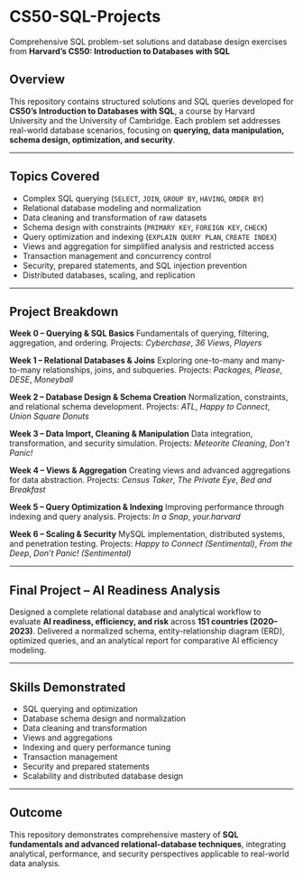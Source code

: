 # CS50-SQL-Projects

Comprehensive SQL problem-set solutions and database design exercises from **Harvard’s CS50: Introduction to Databases with SQL**

## Overview

This repository contains structured solutions and SQL queries developed for **CS50’s Introduction to Databases with SQL**, a course by Harvard University and the University of Cambridge.
Each problem set addresses real-world database scenarios, focusing on **querying, data manipulation, schema design, optimization, and security**.

---

## Topics Covered

* Complex SQL querying (`SELECT`, `JOIN`, `GROUP BY`, `HAVING`, `ORDER BY`)
* Relational database modeling and normalization
* Data cleaning and transformation of raw datasets
* Schema design with constraints (`PRIMARY KEY`, `FOREIGN KEY`, `CHECK`)
* Query optimization and indexing (`EXPLAIN QUERY PLAN`, `CREATE INDEX`)
* Views and aggregation for simplified analysis and restricted access
* Transaction management and concurrency control
* Security, prepared statements, and SQL injection prevention
* Distributed databases, scaling, and replication

---

## Project Breakdown

**Week 0 – Querying & SQL Basics**
Fundamentals of querying, filtering, aggregation, and ordering.
Projects: *Cyberchase*, *36 Views*, *Players*

**Week 1 – Relational Databases & Joins**
Exploring one-to-many and many-to-many relationships, joins, and subqueries.
Projects: *Packages, Please*, *DESE*, *Moneyball*

**Week 2 – Database Design & Schema Creation**
Normalization, constraints, and relational schema development.
Projects: *ATL*, *Happy to Connect*, *Union Square Donuts*

**Week 3 – Data Import, Cleaning & Manipulation**
Data integration, transformation, and security simulation.
Projects: *Meteorite Cleaning*, *Don’t Panic!*

**Week 4 – Views & Aggregation**
Creating views and advanced aggregations for data abstraction.
Projects: *Census Taker*, *The Private Eye*, *Bed and Breakfast*

**Week 5 – Query Optimization & Indexing**
Improving performance through indexing and query analysis.
Projects: *In a Snap*, *your.harvard*

**Week 6 – Scaling & Security**
MySQL implementation, distributed systems, and penetration testing.
Projects: *Happy to Connect (Sentimental)*, *From the Deep*, *Don’t Panic! (Sentimental)*

---

## Final Project – AI Readiness Analysis

Designed a complete relational database and analytical workflow to evaluate **AI readiness, efficiency, and risk** across **151 countries (2020–2023)**.
Delivered a normalized schema, entity-relationship diagram (ERD), optimized queries, and an analytical report for comparative AI efficiency modeling.

---

## Skills Demonstrated

* SQL querying and optimization
* Database schema design and normalization
* Data cleaning and transformation
* Views and aggregations
* Indexing and query performance tuning
* Transaction management
* Security and prepared statements
* Scalability and distributed database design

---

## Outcome

This repository demonstrates comprehensive mastery of **SQL fundamentals and advanced relational-database techniques**, integrating analytical, performance, and security perspectives applicable to real-world data analysis.
